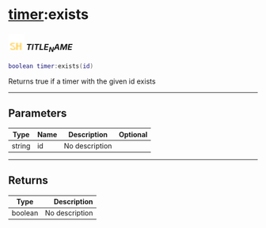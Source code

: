 # [timer](../timer/README.md):exists

### <img src="../../.gitbook/assets/shared.png" width="32" height="32" /> $TITLE_NAME$

```lua
boolean timer:exists(id)
```

Returns true if a timer with the given id exists<br>

-----------------
## Parameters

| Type   | Name | Description | Optional |
| ------ | ---- | ----------- | -------: |
| string | id | No description |  |

-----------------
## Returns

| Type   | Description |
| ------ | ----------: |
| boolean | No description |

